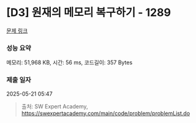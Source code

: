 # [D3] 원재의 메모리 복구하기 - 1289 

[문제 링크](https://swexpertacademy.com/main/code/problem/problemDetail.do?contestProbId=AV19AcoKI9sCFAZN) 

### 성능 요약

메모리: 51,968 KB, 시간: 56 ms, 코드길이: 357 Bytes

### 제출 일자

2025-05-21 05:47



> 출처: SW Expert Academy, https://swexpertacademy.com/main/code/problem/problemList.do